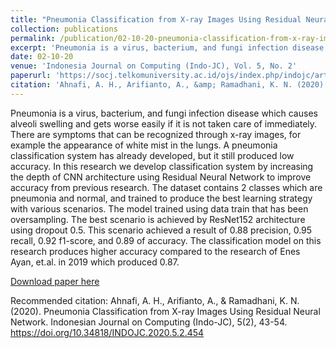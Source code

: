 ```yaml
---
title: "Pneumonia Classification from X-ray Images Using Residual Neural Network"
collection: publications
permalink: /publication/02-10-20-pneumonia-classification-from-x-ray-images-using-residual-neural-network
excerpt: 'Pneumonia is a virus, bacterium, and fungi infection disease which causes alveoli swelling and gets worse easily if it is not taken care of immediately. There are symptoms that can be recognized through x-ray images, for example the appearance of white mist in the lungs. A pneumonia classification system has already developed, but it still produced low accuracy. In this research we develop classification system by increasing the depth of CNN architecture using Residual Neural Network to improve accuracy from previous research. The dataset contains 2 classes which are pneumonia and normal, and trained to produce the best learning strategy with various scenarios. The model trained using data train that has been oversampling. The best scenario is achieved by ResNet152 architecture using dropout 0.5. This scenario achieved a result of 0.88 precision, 0.95 recall, 0.92 f1-score, and 0.89 of accuracy. The classification model on this research produces higher accuracy compared to the research of Enes Ayan, et.al. in 2019 which produced 0.87.'
date: 02-10-20
venue: 'Indonesia Journal on Computing (Indo-JC), Vol. 5, No. 2'
paperurl: 'https://socj.telkomuniversity.ac.id/ojs/index.php/indojc/article/view/454'
citation: 'Ahnafi, A. H., Arifianto, A., &amp; Ramadhani, K. N. (2020). Pneumonia Classification from X-ray Images Using Residual Neural Network. Indonesian Journal on Computing (Indo-JC), 5(2), 43-54. https://doi.org/10.34818/INDOJC.2020.5.2.454'
---
```

Pneumonia is a virus, bacterium, and fungi infection disease which causes alveoli swelling and gets worse easily if it is not taken care of immediately. There are symptoms that can be recognized through x-ray images, for example the appearance of white mist in the lungs. A pneumonia classification system has already developed, but it still produced low accuracy. In this research we develop classification system by increasing the depth of CNN architecture using Residual Neural Network to improve accuracy from previous research. The dataset contains 2 classes which are pneumonia and normal, and trained to produce the best learning strategy with various scenarios. The model trained using data train that has been oversampling. The best scenario is achieved by ResNet152 architecture using dropout 0.5. This scenario achieved a result of 0.88 precision, 0.95 recall, 0.92 f1-score, and 0.89 of accuracy. The classification model on this research produces higher accuracy compared to the research of Enes Ayan, et.al. in 2019 which produced 0.87.

[Download paper here](https://socj.telkomuniversity.ac.id/ojs/index.php/indojc/article/view/454)

Recommended citation: Ahnafi, A. H., Arifianto, A., & Ramadhani, K. N. (2020). Pneumonia Classification from X-ray Images Using Residual Neural Network. Indonesian Journal on Computing (Indo-JC), 5(2), 43-54. https://doi.org/10.34818/INDOJC.2020.5.2.454